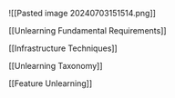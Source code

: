 ![[Pasted image 20240703151514.png]]

[[Unlearning Fundamental Requirements]]

[[Infrastructure Techniques]]

[[Unlearning Taxonomy]]

[[Feature Unlearning]]
